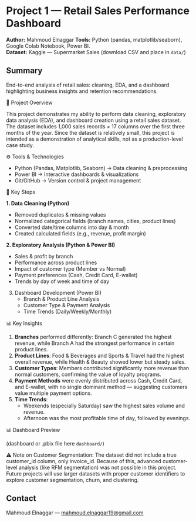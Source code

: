 # Project 1 — Retail Sales Performance Dashboard 

**Author:** Mahmoud Elnaggar 
**Tools:** Python (pandas, matplotlib/seaborn), Google Colab Notebook, Power BI.  
**Dataset:** Kaggle — Supermarket Sales (download CSV and place in `data/`)

## Summary
End-to-end analysis of retail sales: cleaning, EDA,  and a dashboard highlighting business insights and retention recommendations.

📌 Project Overview

This project demonstrates my ability to perform data cleaning, exploratory data analysis (EDA), and dashboard creation using a retail sales dataset.
The dataset includes 1,000 sales records × 17 columns over the first three months of the year.
Since the dataset is relatively small, this project is intended as a demonstration of analytical skills, not as a production-level case study.

⚙️ Tools & Technologies

* Python (Pandas, Matplotlib, Seaborn) → Data cleaning & preprocessing
* Power BI → Interactive dashboards & visualizations
* Git/GitHub → Version control & project management

🔑 Key Steps

**1. Data Cleaning (Python)**
   * Removed duplicates & missing values
   * Normalized categorical fields (branch names, cities, product lines)
   * Converted date/time columns into day & month
   * Created calculated fields (e.g., revenue, profit margin)

**2. Exploratory Analysis (Python & Power BI)**
   * Sales & profit by branch
   *  Performance across product lines
   *  Impact of customer type (Member vs Normal)
   *  Payment preferences (Cash, Credit Card, E-wallet)
   *  Trends by day of week and time of day

3. Dashboard Development (Power BI)
   * Branch & Product Line Analysis
   * Customer Type & Payment Analysis
   * Time Trends (Daily/Weekly/Monthly)


📊 Key Insights

1. **Branches** performed differently: Branch C generated the highest revenue, while Branch A had the strongest performance in certain product lines.
2. **Product Lines**: Food & Beverages and Sports & Travel had the highest overall revenue, while Health & Beauty showed lower but steady sales.
3. **Customer Types**: Members contributed significantly more revenue than normal customers, confirming the value of loyalty programs.
4. **Payment Methods** were evenly distributed across Cash, Credit Card, and E-wallet, with no single dominant method — suggesting customers value multiple payment options.
5. **Time Trends**:
   * Weekends (especially Saturday) saw the highest sales volume and revenue.
   * Afternoon was the most profitable time of day, followed by evenings.

📊 Dashboard Preview

(dashboard or .pbix file here `dashboard/`)

⚠️ Note on Customer Segmentation:
The dataset did not include a true customer_id column, only invoice_id.
Because of this, advanced customer-level analysis (like RFM segmentation) was not possible in this project.
Future projects will use larger datasets with proper customer identifiers to explore customer segmentation, churn, and clustering.

## Contact
Mahmoud Elnaggar  — mahmoud.elnaggar19@gmail.com


